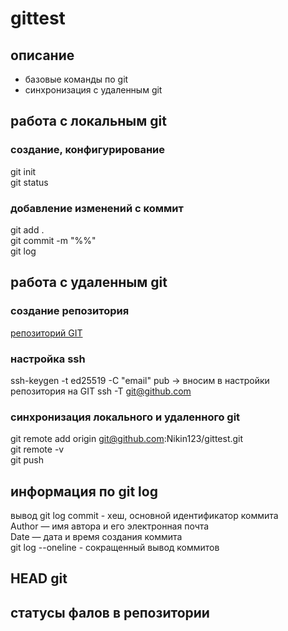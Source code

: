# gittest
  
## описание
  
- базовые команды по git  
- синхронизация с удаленным git

  
## работа с локальным git  
### создание, конфигурирование  
git init  
git status  


### добавление изменений с коммит
git add .  
git commit -m "%%"  
git log  

## работа с удаленным git  
### создание репозитория  
[репозиторий GIT](https://github.com/Nikin123/gittest)
### настройка ssh  
ssh-keygen -t ed25519 -C "email"
pub -> вносим в настройки репозитория на GIT
ssh -T git@github.com
### синхронизация локального и удаленного git  
git remote add origin git@github.com:Nikin123/gittest.git  
git remote -v  
git push  
  
## информация по git log  
вывод git log
commit - xеш, основной идентификатор коммита  
Author — имя автора и его электронная почта  
Date — дата и время создания коммита  
git log --oneline - сокращенный вывод коммитов  
  
## HEAD git  
  
  
## статусы фалов в репозитории
